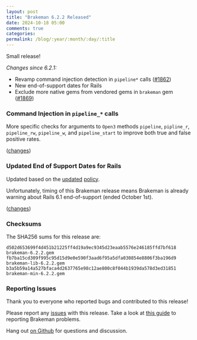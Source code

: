```yaml
---
layout: post
title: "Brakeman 6.2.2 Released"
date: 2024-10-18 05:00
comments: true
categories:
permalink: /blog/:year/:month/:day/:title
---
```


Small release!

_Changes since 6.2.1:_

* Revamp command injection detection in `pipeline*` calls ([#1862](https://github.com/presidentbeef/brakeman/issues/1862))
* New end-of-support dates for Rails
* Exclude more native gems from vendored gems in `brakeman` gem ([#1869](https://github.com/presidentbeef/brakeman/issues/1869))

### Command Injection in `pipeline_*` calls 

More specific checks for arguments to `Open3` methods `pipeline`, `pipline_r`, `pipeline_rw`, `pipeline_w`, and `pipeline_start` to improve
both true and false positive rates.

([changes](https://github.com/presidentbeef/brakeman/pull/1868))

### Updated End of Support Dates for Rails 

Updated based on the [updated](https://rubyonrails.org/maintenance) [policy](https://rubyonrails.org/2024/10/15/new-maintenance-policy-and-eol-annouments).

Unfortunately, timing of this Brakeman release means Brakeman is already warning about Rails 6.1 end-of-support (ended October 1st).

([changes](https://github.com/presidentbeef/brakeman/pull/1843))

### Checksums

The SHA256 sums for this release are:

    d502d653699f4d451b21225ff4d19a9ec9345d23eaab5576e246185ffd7bf618  brakeman-6.2.2.gem
    fb7ba15cd309f995c95d15d9e0e590f3aad6f95a5dfa030854e8806f3ba196d9  brakeman-lib-6.2.2.gem
    b3a5b59a14a527bfaca4d2637765e98c12ae800c8f044b1939da578d3ed31851  brakeman-min-6.2.2.gem


### Reporting Issues

Thank you to everyone who reported bugs and contributed to this release!

Please report any [issues](https://github.com/presidentbeef/brakeman/issues) with this release. Take a look at [this guide](https://github.com/presidentbeef/brakeman/wiki/How-to-Report-a-Brakeman-Issue) to reporting Brakeman problems.

Hang out [on Github](https://github.com/presidentbeef/brakeman/discussions) for questions and discussion.

